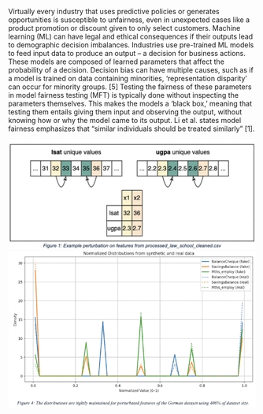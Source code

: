 Virtually every industry that uses predictive policies or generates opportunities is susceptible to unfairness, even in unexpected cases like a product promotion or discount given to only select customers. Machine learning (ML) can have legal and ethical consequences if their outputs lead to demographic decision imbalances. Industries use pre-trained ML models to feed input data to produce an output – a decision for business actions. These models are composed of learned parameters that affect the probability of a decision. Decision bias can have multiple causes, such as if a model is trained on data containing minorities, ‘representation disparity’ can occur for minority groups. [5] Testing the fairness of these parameters in model fairness testing (MFT) is typically done without inspecting the parameters themselves. This makes the models a ‘black box,’ meaning that testing them entails giving them input and observing the output, without knowing how or why the model came to its output. Li et al. states model fairness emphasizes that “similar individuals should be treated similarly” [1].

![Model Output](assets/Local_Neighbor_Pert.png)
![Model Output](assets/Dist_Maintinance.png)
